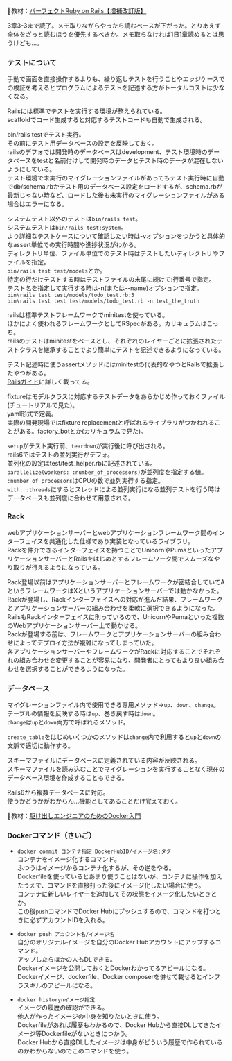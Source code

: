 
:open_book:教材：[パーフェクトRuby on Rails【増補改訂版】](https://gihyo.jp/book/2020/978-4-297-11462-6)

3章3-3まで読了。メモ取りながらやったら読むペースが下がった。とりあえず全体をざっと読むほうを優先するべきか。メモ取らなければ1日1章読めるとは思うけども…。

### テストについて  
手動で画面を直接操作するよりも、繰り返しテストを行うことやエッジケースでの検証を考えるとプログラムによるテストを記述する方がトータルコストは少なくなる。

Railsには標準でテストを実行する環境が整えられている。  
scaffoldでコード生成すると対応するテストコードも自動で生成される。  

bin/rails testでテスト実行。  
その前にテスト用データベースの設定を反映しておく。  
railsのデフォでは開発時のデータベースはdevelopment、テスト環境時のデータベースをtestと名前付けして開発時のデータとテスト時のデータが混在しないようにしている。  
テスト環境で未実行のマイグレーションファイルがあってもテスト実行時に自動でdb/schema.rbかテスト用のデータベース設定をロードするが、schema.rbが最新じゃない時など、ロードした後も未実行のマイグレーションファイルがある場合はエラーになる。

システムテスト以外のテストは`bin/rails test`。  
システムテストは`bin/rails test:system`。  
より詳細なテストケースについて確認したい時は-vオプションをつかうと具体的なassert単位での実行時間や進捗状況がわかる。  
ディレクトリ単位、ファイル単位でのテスト時はテストしたいディレクトリやファイルを指定。  
`bin/rails test test/models`とか。  
特定の行だけテストする時はテストファイルの末尾に続けて:行番号で指定。  
テスト名を指定して実行する時は-n(または--name)オプションで指定。  
`bin\rails test test/models/todo_test.rb:5`  
`bin\rails test test test/models/todo_test.rb -n test_the_truth`  

railsは標準テストフレームワークでminitestを使っている。  
ほかによく使われるフレームワークとしてRSpecがある。カリキュラムはこっち。  
railsのテストはminitestをベースとし、それぞれのレイヤーごとに拡張されたテストクラスを継承することでより簡単にテストを記述できるようになっている。  

テスト記述時に使うassertメソッドにはminitestの代表的なやつとRailsで拡張したやつがある。  
[Railsガイド](https://railsguides.jp/testing.html)に詳しく載ってる。

fixtureはモデルクラスに対応するテストデータをあらかじめ作っておくファイル(チュートリアルで見た)。  
yaml形式で定義。  
実際の開発現場ではfixture replacementと呼ばれるライブラリがつかわれることがある。factory_botとか(カリキュラムで見た)。  

`setup`がテスト実行前、`teardown`が実行後に呼び出される。  
rails6ではテストの並列実行がデフォ。  
並列化の設定はtest/test_helper.rbに記述されている。  
`parallelize(workers: :number_of_processors)`が並列度を指定する値。  
`:number_of_processors`はCPUの数で並列実行する指定。  
`with: :threads`にするとスレッドによる並列実行になる並列テストを行う時はデータベースも並列度に合わせて用意される。  

### Rack  
webアプリケーションサーバーとwebアプリケーションフレームワーク間のインターフェイスを共通化した仕様であり実装となっているライブラリ。  
Rackを仲介できるインターフェイスを持つことでUnicornやPumaといったアプリケーションサーバーとRailsをはじめとするフレームワーク間でスムーズなやり取りが行えるようになっている。

Rack登場以前はアプリケーションサーバーとフレームワークが密結合していてAというフレームワークはXというアプリケーションサーバーでは動かなかった。  
Rackが登場し、Rackインターフェイスへの対応が進んだ結果、フレームワークとアプリケーションサーバーの組み合わせを柔軟に選択できるようになった。  
RailsもRackインターフェイスに則っているので、UnicornやPumaといった複数のWebアプリケーションサーバー上で動かせる。  
Rackが登場する前は、フレームワークとアプリケーションサーバーの組み合わせによってデプロイ方法が複雑になってしまっていた。  
各アプリケーションサーバーやフレームワークがRackに対応することでそれぞれの組み合わせを変更することが容易になり、開発者にとってもより良い組み合わせを選択することができるようになった。  

### データベース  
マイグレーションファイル内で使用できる専用メソッド→`up`、`down`、`change`。  
テーブルの情報を反映する時は`up`、巻き戻す時は`down`。  
`change`は`up`と`down`両方で呼ばれるメソッド。

`create_table`をはじめいくつかのメソッドは`change`内で利用すると`up`と`down`の文脈で適切に動作する。

スキーマファイルにデータベースに定義されている内容が反映される。  
スキーマファイルを読み込むことでマイグレーションを実行することなく現在のデータベース環境を作成することもできる。

Rails6から複数データベースに対応。  
使うかどうかがわからん…機能としてあることだけ覚えておく。

:open_book:教材：[駆け出しエンジニアのためのDocker入門](https://www.udemy.com/course/docker-startup/?couponCode=PLOYALTY0923) 

### Dockerコマンド（さいご）  
- `docker commit コンテナ指定 DockerHubID/イメージ名:タグ`  
  コンテナをイメージ化するコマンド。  
  ふつうはイメージからコンテナ化するが、その逆をやる。  
  Dockerfileを使っているとあまり使うことはないが、コンテナに操作を加えたうえで、コマンドを直接打った後にイメージ化したい場合に使う。  
  コンテナに新しいレイヤーを追加してその状態をイメージ化したいときとか。  
  この後`push`コマンドでDocker Hubにプッシュするので、コマンドを打つときに必ずアカウントIDを入れる。

- `docker push アカウント名/イメージ名`  
  自分のオリジナルイメージを自分のDocker Hubアカウントにアップするコマンド。  
  アップしたらほかの人もDLできる。  
  Dockerイメージを公開しておくとDockerわかってるアピールになる。  
  Dockerイメージ、dockerfile、Docker composerを併せて載せるとインフラスキルのアピールになる。

- `docker historynイメージ指定`  
  イメージの履歴の確認ができる。  
  他人が作ったイメージの中身を知りたいときに使う。  
  Dockerfileがあれば履歴もわかるので、Docker Hubから直接DLしてきたイメージ等Dockerfileがないときにつかう。  
  Docker Hubから直接DLしたイメージは中身がどういう履歴で作られているのかわからないのでこのコマンドを使う。
